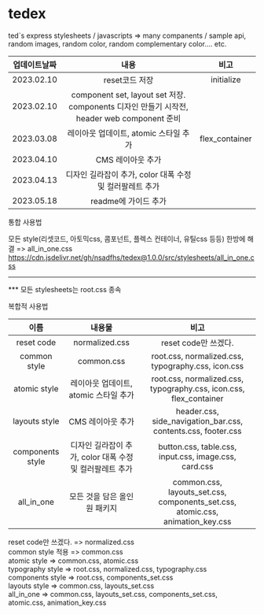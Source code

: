 # tedex
ted`s express stylesheets / javascripts => many companents / sample api, random images, random color, random complementary color.... etc.



| 업데이트날짜 | 내용 | 비고 |
|:----------:|:-------------:|:------:|
| 2023.02.10 | reset코드 저장 | initialize |
| 2023.02.10 | component set, layout set 저장. components 디자인 만들기 시작전, header web component 준비 |  |
| 2023.03.08 | 레이아웃 업데이트, atomic 스타일 추가 | flex_container |
| 2023.04.10 | CMS 레이아웃 추가 |  |
| 2023.04.13 | 디자인 길라잡이 추가, color 대폭 수정 및 컬러팔레트 추가 |  |
| 2023.05.18 | readme에 가이드 추가 |  |
   
   
   
   
통합 사용법

모든 style(리셋코드, 아토믹css, 콤포넌트, 플렉스 컨테이너, 유틸css 등등) 한방에 해결 => all_in_one.css
https://cdn.jsdelivr.net/gh/nsadfhs/tedex@1.0.0/src/stylesheets/all_in_one.css

---
 
*** 모든 stylesheets는 root.css 종속

복합적 사용법 

| 이름 | 내용물 | 비고 |
|:----------:|:-------------:|:------:|
| reset code | normalized.css | reset code만 쓰겠다. |
| common style | common.css | root.css, normalized.css, typography.css, icon.css |
| atomic style | 레이아웃 업데이트, atomic 스타일 추가 | root.css, normalized.css, typography.css, icon.css, flex_container |
| layouts style | CMS 레이아웃 추가 | header.css, side_navigation_bar.css, contents.css, footer.css |
| components style | 디자인 길라잡이 추가, color 대폭 수정 및 컬러팔레트 추가 | button.css, table.css, input.css, image.css, card.css |
| all_in_one | 모든 것을 담은 올인원 패키지 | common.css, layouts_set.css, components_set.css, atomic.css, animation_key.css |

reset code만 쓰겠다. => normalized.css   
common style 적용 => common.css   
atomic style => common.css, atomic.css   
typography style => root.css, normalized.css, typography.css   
components style => root.css, components_set.css   
layouts style => common.css, layouts_set.css   
all_in_one => common.css, layouts_set.css, components_set.css, atomic.css, animation_key.css